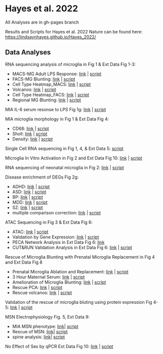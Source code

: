 # Hayes et al. 2022

All Analyses are in gh-pages branch

Results and Scripts for Hayes et al. 2022 Nature can be found here:
https://lindsaynhayes.github.io/Hayes_2022/

## **Data Analyses**

RNA sequencing analysis of microglia in Fig 1 & Ext Data Fig 1-3:
- MACS-MG Adult LPS Response: [link]( https://lindsaynhayes.github.io/Hayes_2022/Bulk_RNAseq_MACS/DESeq2_MACS_Adult_Bulk_publication.html ) | [script](https://github.com/lindsaynhayes/Hayes_2022/blob/gh-pages/Bulk_RNAseq_MACS/DESeq2_MACS_Adult_Bulk_publication.Rmd)
- FACS-MG Blunting: [link](https://lindsaynhayes.github.io/Hayes_2022/Bulk_RNAseq_FACS/210301_Deseq2_FACS_filt_NOsva_ED3e.html) | [script](https://github.com/lindsaynhayes/Hayes_2022/blob/gh-pages/Bulk_RNAseq_FACS/210301_Deseq2_FACS_filt_NOsva_ED3e.Rmd)
- Cell Type Heatmap_MACS: [link]( https://lindsaynhayes.github.io/Hayes_2022/Bulk_RNAseq_MACS/DESeq2_MACS_Adult_Bulk_Heatmap.html )  | [script](https://github.com/lindsaynhayes/Hayes_2022/blob/gh-pages/Bulk_RNAseq_MACS/DESeq2_MACS_Adult_Bulk_Heatmap.Rmd)
- Volcanos: [link]( https://lindsaynhayes.github.io/Hayes_2022/Bulk_RNAseq_MACS/DESeq2_MACS_Adult_Bulk_Volcano.html ) | [script](https://github.com/lindsaynhayes/Hayes_2022/blob/gh-pages/Bulk_RNAseq_MACS/DESeq2_MACS_Adult_Bulk_Volcano.Rmd)
- Cell Type Heatmap_FACS: [link]( https://lindsaynhayes.github.io/Hayes_2022/Bulk_RNAseq_FACS/DESeq2_FACS_Bulk_Heatmap.html ) | [script](https://github.com/lindsaynhayes/Hayes_2022/blob/gh-pages/Bulk_RNAseq_FACS/DESeq2_FACS_Bulk_Heatmap.Rmd)
- Regional MG Blunting: [link]( https://lindsaynhayes.github.io/Hayes_2022/Bulk_RNAseq_MACS/DESeq2_MACS_Adult_Bulk_Region_publication.html) | [script](https://github.com/lindsaynhayes/Hayes_2022/blob/gh-pages/Bulk_RNAseq_MACS/DESeq2_MACS_Adult_Bulk_Region_publication.Rmd)

MIA IL-6 serum resonse to LPS Fig 1g: [link]( https://lindsaynhayes.github.io/Hayes_2022/Serum/1g_LPS_Serum.html ) | [script](https://github.com/lindsaynhayes/Hayes_2022/blob/gh-pages/Serum/1g_LPS_Serum.Rmd)

MIA microglia morphology in Fig 1 & Ext Data Fig 4:
- CD68: [link]( https://lindsaynhayes.github.io/Hayes_2022/MG_Morph/MG_CD68_pub.html ) | [script](https://github.com/lindsaynhayes/Hayes_2022/blob/gh-pages/MG_Morph/MG_CD68_pub.Rmd)
- Sholl: [link]( https://lindsaynhayes.github.io/Hayes_2022/MG_Morph/MG_Sholl.html ) | [script](https://github.com/lindsaynhayes/Hayes_2022/blob/gh-pages/MG_Morph/MG_Sholl.Rmd)
- Density: [link]( https://lindsaynhayes.github.io/Hayes_2022/MG_Morph/MG_Density_pub.html ) | [script](https://github.com/lindsaynhayes/Hayes_2022/blob/gh-pages/MG_Morph/MG_Density_pub.Rmd)

Single Cell RNA sequencing in Fig 1, 4, & Ext Data 5: [script](https://github.com/lindsaynhayes/Hayes_2022/blob/gh-pages/SingleCell/10x_analysis_pub.r)
 
Microglia In Vitro Activation in Fig 2 and Ext Data Fig 10: [link]( https://lindsaynhayes.github.io/Hayes_2022/InVitro/210903_invitro.html ) | [script](https://github.com/lindsaynhayes/Hayes_2022/blob/gh-pages/InVitro/210903_invitro.Rmd)

RNA sequencing of neonatal microglia in Fig 2: [link]( https://lindsaynhayes.github.io/Hayes_2022/Bulk_RNAseq_P4/DESeq2_MACS_P4_Bulk_pub.html) | [script](https://github.com/lindsaynhayes/Hayes_2022/blob/gh-pages/Bulk_RNAseq_P4/DESeq2_MACS_P4_Bulk_pub.Rmd)

Disease enrichment of DEGs Fig 2g: 
- ADHD: [link]( https://lindsaynhayes.github.io/Hayes_2022/Disease_Enrichment/ADHD.html ) | [script](https://github.com/lindsaynhayes/Hayes_2022/blob/gh-pages/Disease_Enrichment/ADHD.R)
- ASD: [link]( https://lindsaynhayes.github.io/Hayes_2022/Disease_Enrichment/AUT.html ) | [script](https://github.com/lindsaynhayes/Hayes_2022/blob/gh-pages/Disease_Enrichment/AUT.R)
- BP: [link]( https://lindsaynhayes.github.io/Hayes_2022/Disease_Enrichment/BPD.html ) | [script](https://github.com/lindsaynhayes/Hayes_2022/blob/gh-pages/Disease_Enrichment/BPD.R)
- MDD: [link]( https://lindsaynhayes.github.io/Hayes_2022/Disease_Enrichment/DEP.html ) | [script](https://github.com/lindsaynhayes/Hayes_2022/blob/gh-pages/Disease_Enrichment/DEP.R)
- SZ: [link]( https://lindsaynhayes.github.io/Hayes_2022/Disease_Enrichment/SCZ.html ) | [script](https://github.com/lindsaynhayes/Hayes_2022/blob/gh-pages/Disease_Enrichment/SCZ.R)
- multiple comparison correction: [link]( https://lindsaynhayes.github.io/Hayes_2022/Disease_Enrichment/P_correct.nb.html) | [script](https://github.com/lindsaynhayes/Hayes_2022/blob/gh-pages/Disease_Enrichment/P_correct.Rmd)

ATAC Sequencing in Fig 3 & Ext Data Fig 6:
- ATAC: [link]( https://lindsaynhayes.github.io/Hayes_2022/ATAC/210329_ATAC_v3_MvCinLPS_pub.html ) | [script](https://github.com/lindsaynhayes/Hayes_2022/blob/gh-pages/ATAC/210329_ATAC_v3_MvCinLPS_pub.Rmd)
- Validation by Gene Expression: [link]( https://lindsaynhayes.github.io/Hayes_2022/Bulk_RNAseq_FACS/QuickPlot_Pub.html) | [script](https://github.com/lindsaynhayes/Hayes_2022/blob/gh-pages/Bulk_RNAseq_FACS/QuickPlot_Pub.Rmd)
- PECA Network Analysis in Ext Data Fig 6: [link]( https://github.com/SUwonglab/PECA )
- CUT&RUN Validation Analysis in Ext Data Fig 6: [link]( https://lindsaynhayes.github.io/Hayes_2022/CUT&RUN/CUT-RUN_pub.html ) | [script]( https://github.com/lindsaynhayes/Hayes_2022/blob/gh-pages/CUT&RUN/CUT&RUN_pub.Rmd )

Rescue of Microglia Blunting with Prenatal Microglia Replacement in Fig 4 and Ext Data Fig 8
- Prenatal Microglia Ablation and Replacement: [link]( https://lindsaynhayes.github.io/Hayes_2022/FACS/Fig_ED7e.html) | [script](https://github.com/lindsaynhayes/Hayes_2022/blob/gh-pages/FACS/Fig_ED7e.Rmd)
- 3 Hour Maternal Serum: [link]( https://lindsaynhayes.github.io/Hayes_2022/Serum/Maternal_Serum.html) | [script](https://github.com/lindsaynhayes/Hayes_2022/blob/gh-pages/Serum/Maternal_Serum.Rmd)
- Amelioration of Microglia Blunting: [link]( https://lindsaynhayes.github.io/Hayes_2022/Bulk_RNAseq_Rescue_FACS/FACS_Rescue_LPS_pub.html) | [script](https://github.com/lindsaynhayes/Hayes_2022/blob/gh-pages/Bulk_RNAseq_Rescue_FACS/FACS_Rescue_LPS_pub.Rmd)
- Rescue PCA: [link]( https://lindsaynhayes.github.io/Hayes_2022/Bulk_RNAseq_Rescue_FACS/PCA_Clust.html) | [script](https://github.com/lindsaynhayes/Hayes_2022/blob/gh-pages/Bulk_RNAseq_Rescue_FACS/PCA_Clust.Rmd)
- Rescue volcanos: [link]( https://lindsaynhayes.github.io/Hayes_2022/Bulk_RNAseq_Rescue_FACS/Volcano.html) | [script](https://github.com/lindsaynhayes/Hayes_2022/blob/gh-pages/Bulk_RNAseq_Rescue_FACS/Volcano.Rmd)

Validation of the rescue of microglia bluting using protein expression Fig 4-5: [link]( https://lindsaynhayes.github.io/Hayes_2022/Protein/MSD_Cells_Rescue_Stats.html) | [script](https://github.com/lindsaynhayes/Hayes_2022/blob/gh-pages/Protein/MSD_Cells_Rescue_Stats.Rmd)

MSN Electrophysiology Fig. 5, Ext Data 9:
- MIA MSN phenotype: [link]( https://lindsaynhayes.github.io/Hayes_2022/Ephys/210907-Ephy-Analysis.html)| [script](https://github.com/lindsaynhayes/Hayes_2022/blob/gh-pages/Ephys/210907-Ephy-Analysis.Rmd)
- Rescue of MSN: [link]( https://lindsaynhayes.github.io/Hayes_2022/Ephys/210905-Ephy-Analysis.html)| [script](https://github.com/lindsaynhayes/Hayes_2022/blob/gh-pages/Ephys/210905-Ephy-Analysis.Rmd)
- spine analysis: [link]( https://lindsaynhayes.github.io/Hayes_2022/Ephys/Spine-Analysis_VS.html)| [script](https://github.com/lindsaynhayes/Hayes_2022/blob/gh-pages/Ephys/Spine-Analysis_VS.Rmd)

No Effect of Sex by qPCR Ext Data Fig 10: [link]( https://lindsaynhayes.github.io/Hayes_2022/qPCR/QPCR-C8-26_pub.html) | [script](https://github.com/lindsaynhayes/Hayes_2022/blob/gh-pages/qPCR/QPCR-C8-26_pub.Rmd)
